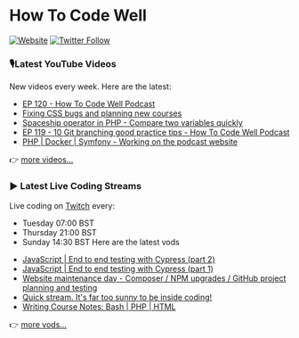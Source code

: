 # How To Code Well

[![Website](https://img.shields.io/twitch/status/howtocodewell?color=pink&label=LIVE%20CODING%20ON%20TWITCH&logoColor=%3D&style=for-the-badge)](https://howtocodewell.net/live)
[![Twitter Follow](https://img.shields.io/twitter/follow/howtocodewell?color=pink&logo=twitter&style=for-the-badge)](https://twitter.com/intent/follow?original_referer=https%3A%2F%2Fgithub.com%2Fhowtocodewell&screen_name=howtocodewell)


### 🎙️Latest YouTube Videos
New videos every week.  Here are the latest:
<!-- YOUTUBE-HTCW:START -->
- [EP 120 - How To Code Well Podcast](https://www.youtube.com/watch?v=PMjF9O6ep5Y)
- [Fixing CSS bugs and planning new courses](https://www.youtube.com/watch?v=qr2TCDrCMH8)
- [Spaceship operator in PHP - Compare two variables quickly](https://www.youtube.com/watch?v=CG7gFZk78ok)
- [EP 119 - 10 Git branching good practice tips - How To Code Well Podcast](https://www.youtube.com/watch?v=7hmrw4OokPo)
- [PHP | Docker | Symfony - Working on the podcast website](https://www.youtube.com/watch?v=WSBjdNMekNo)
<!-- YOUTUBE-HTCW:END -->

👉 [more videos...](https://youtube.com/howtocodewell)

### ▶️ Latest Live Coding Streams
Live coding on [Twitch](https://howtocodewell.net/live) every:
- Tuesday 07:00 BST
- Thursday 21:00 BST
- Sunday 14:30 BST
Here are the latest vods

<!-- YOUTUBE-HTCW-LIVE:START -->
- [JavaScript | End to end testing with Cypress (part 2)](https://www.youtube.com/watch?v=9RlJRCPTQxc)
- [JavaScript | End to end testing with Cypress (part 1)](https://www.youtube.com/watch?v=4cuB6VbCiDE)
- [Website maintenance day - Composer / NPM upgrades / GitHub project planning and testing](https://www.youtube.com/watch?v=7NE9iGuoimA)
- [Quick stream.  It's far too sunny to be inside coding!](https://www.youtube.com/watch?v=ravNWdhDuXA)
- [Writing Course Notes: Bash | PHP | HTML](https://www.youtube.com/watch?v=I_WdOCSkEZE)
<!-- YOUTUBE-HTCW-LIVE:END -->

👉 [more vods...](https://youtube.com/howtocodewelllive)